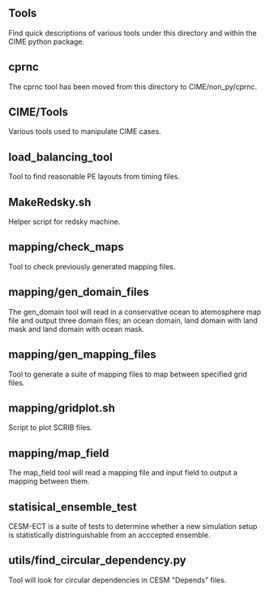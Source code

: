 Tools
-----

Find quick descriptions of various tools under this directory and within the CIME python package.

cprnc
-----

The cprnc tool has been moved from this directory to CIME/non_py/cprnc.

CIME/Tools
----------

Various tools used to manipulate CIME cases.


load_balancing_tool
-------------------

Tool to find reasonable PE layouts from timing files.

MakeRedsky.sh
-------------

Helper script for redsky machine.

mapping/check_maps
------------------

Tool to check previously generated mapping files.

mapping/gen_domain_files
------------------------

The gen_domain tool will read in a conservative ocean to atemosphere map file and output three domain files; an ocean domain, land domain with land mask and land domain with ocean mask.

mapping/gen_mapping_files
-------------------------

Tool to generate a suite of mapping files to map between specified grid files.

mapping/gridplot.sh
-------------------

Script to plot SCRIB files.

mapping/map_field
-----------------

The map_field tool will read a mapping file and input field to output a mapping between them.

statisical_ensemble_test
------------------------

CESM-ECT is a suite of tests to determine whether a new simulation setup is statistically distringuishable from an acccepted ensemble.

utils/find_circular_dependency.py
---------------------------------

Tool will look for circular dependencies in CESM "Depends" files.
